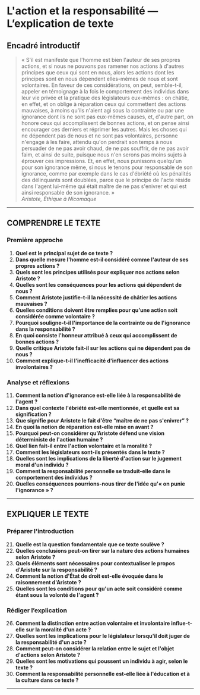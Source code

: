 # L'action et la responsabilité — L’explication de texte

## Encadré introductif
> « S'il est manifeste que l'homme est bien l'auteur de ses propres actions, et si nous ne pouvons pas ramener nos actions à d'autres principes que ceux qui sont en nous, alors les actions dont les principes sont en nous dépendent elles-mêmes de nous et sont volontaires. En faveur de ces considérations, on peut, semble-t-il, appeler en témoignage à la fois le comportement des individus dans leur vie privée et la pratique des législateurs eux-mêmes : on châtie, en effet, et on oblige à réparation ceux qui commettent des actions mauvaises, à moins qu'ils n'aient agi sous la contrainte ou par une ignorance dont ils ne sont pas eux-mêmes causes, et, d'autre part, on honore ceux qui accomplissent de bonnes actions, et on pense ainsi encourager ces derniers et réprimer les autres. Mais les choses qui ne dépendent pas de nous et ne sont pas volontaires, personne n'engage à les faire, attendu qu'on perdrait son temps à nous persuader de ne pas avoir chaud, de ne pas souffrir, de ne pas avoir faim, et ainsi de suite, puisque nous n'en serons pas moins sujets à éprouver ces impressions. Et, en effet, nous punissons quelqu'un pour son ignorance même, si nous le tenons pour responsable de son ignorance, comme par exemple dans le cas d'ébriété où les pénalités des délinquants sont doublées, parce que le principe de l'acte réside dans l'agent lui-même qui était maître de ne pas s'enivrer et qui est ainsi responsable de son ignorance. »  
> *Aristote, Éthique à Nicomaque*

---

## COMPRENDRE LE TEXTE

### Première approche

1. **Quel est le principal sujet de ce texte ?**  
2. **Dans quelle mesure l'homme est-il considéré comme l'auteur de ses propres actions ?**  
3. **Quels sont les principes utilisés pour expliquer nos actions selon Aristote ?**  
4. **Quelles sont les conséquences pour les actions qui dépendent de nous ?**  
5. **Comment Aristote justifie-t-il la nécessité de châtier les actions mauvaises ?**  
6. **Quelles conditions doivent être remplies pour qu'une action soit considérée comme volontaire ?**  
7. **Pourquoi souligne-t-il l'importance de la contrainte ou de l'ignorance dans la responsabilité ?**  
8. **En quoi consiste l'honneur attribué à ceux qui accomplissent de bonnes actions ?**  
9. **Quelle critique Aristote fait-il sur les actions qui ne dépendent pas de nous ?**  
10. **Comment explique-t-il l'inefficacité d'influencer des actions involontaires ?**  

### Analyse et réflexions

11. **Comment la notion d'ignorance est-elle liée à la responsabilité de l'agent ?**  
12. **Dans quel contexte l'ébriété est-elle mentionnée, et quelle est sa signification ?**  
13. **Que signifie pour Aristote le fait d'être “maître de ne pas s'enivrer” ?**  
14. **En quoi la notion de réparation est-elle mise en avant ?**  
15. **Pourquoi peut-on considérer qu'Aristote défend une vision déterministe de l'action humaine ?**  
16. **Quel lien fait-il entre l'action volontaire et la moralité ?**  
17. **Comment les législateurs sont-ils présentés dans le texte ?**  
18. **Quelles sont les implications de la liberté d'action sur le jugement moral d'un individu ?**  
19. **Comment la responsabilité personnelle se traduit-elle dans le comportement des individus ?**  
20. **Quelles conséquences pourrions-nous tirer de l'idée qu'« on punie l'ignorance » ?**  

---

## EXPLIQUER LE TEXTE

### Préparer l’introduction

21. **Quelle est la question fondamentale que ce texte soulève ?**  
22. **Quelles conclusions peut-on tirer sur la nature des actions humaines selon Aristote ?**  
23. **Quels éléments sont nécessaires pour contextualiser le propos d'Aristote sur la responsabilité ?**  
24. **Comment la notion d'État de droit est-elle évoquée dans le raisonnement d'Aristote ?**  
25. **Quelles sont les conditions pour qu'un acte soit considéré comme étant sous la volonté de l'agent ?**  

### Rédiger l’explication

26. **Comment la distinction entre action volontaire et involontaire influe-t-elle sur la moralité d'un acte ?**  
27. **Quelles sont les implications pour le législateur lorsqu'il doit juger de la responsabilité d'un acte ?**  
28. **Comment peut-on considérer la relation entre le sujet et l'objet d'actions selon Aristote ?**  
29. **Quelles sont les motivations qui poussent un individu à agir, selon le texte ?**  
30. **Comment la responsabilité personnelle est-elle liée à l'éducation et à la culture dans ce texte ?**  

---